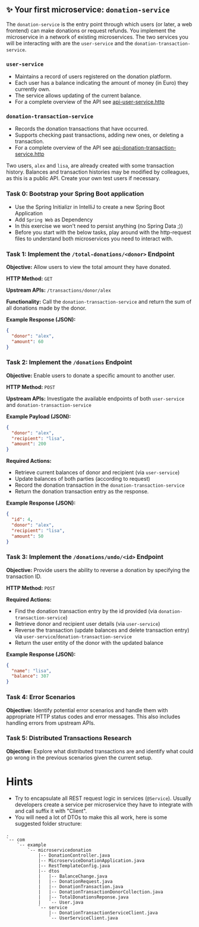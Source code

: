 ## ✨ Your first microservice: `donation-service`

The `donation-service` is the entry point through which users (or later, a web frontend) can make donations or request refunds. You implement the microservice in a network of existing microservices. The two services you will be interacting with are the `user-service` and the `donation-transaction-service`.

### `user-service`
- Maintains a record of users registered on the donation platform.
- Each user has a balance indicating the amount of money (in Euro) they currently own.
- The service allows updating of the current balance.
- For a complete overview of the API see [api-user-service.http](api-user-service.http)

### `donation-transaction-service`
- Records the donation transactions that have occurred.
- Supports checking past transactions, adding new ones, or deleting a transaction.
- For a complete overview of the API see [api-donation-transaction-service.http](api-donation-transaction-service.http)

Two users, `alex` and `lisa`, are already created with some transaction history. Balances and transaction histories may be modified by colleagues, as this is a public API. Create your own test users if necessary.

### Task 0: Bootstrap your Spring Boot application
- Use the Spring Initializr in IntelliJ to create a new Spring Boot Application
- Add `Spring Web` as Dependency
- In this exercise we won't need to persist anything (no Spring Data ;))
- Before you start with the below tasks, play around with the http-request files to understand both microservices you need to interact with.

### Task 1: Implement the `/total-donations/<donor>` Endpoint

**Objective:**
Allow users to view the total amount they have donated.

**HTTP Method:** `GET`

**Upstream APIs:** `/transactions/donor/alex`

**Functionality:**
Call the `donation-transaction-service` and return the sum of all donations made by the donor.

**Example Response (JSON):**
```json
{
  "donor": "alex",
  "amount": 60
}
```

### Task 2: Implement the `/donations` Endpoint

**Objective:**
Enable users to donate a specific amount to another user.

**HTTP Method:** `POST`

**Upstream APIs:** Investigate the available endpoints of both `user-service` and `donation-transaction-service`

**Example Payload (JSON):**
```json
{
  "donor": "alex",
  "recipient": "lisa",
  "amount": 200
}
```

**Required Actions:**
- Retrieve current balances of donor and recipient (via `user-service`)
- Update balances of both parties (according to request)
- Record the donation transaction in the `donation-transaction-service`
- Return the donation transaction entry as the response.

**Example Response (JSON):**
```json
{
  "id": 4,
  "donor": "alex",
  "recipient": "lisa",
  "amount": 50
}
```

### Task 3: Implement the `/donations/undo/<id>` Endpoint

**Objective:**
Provide users the ability to reverse a donation by specifying the transaction ID.

**HTTP Method:** `POST`

**Required Actions:**
- Find the donation transaction entry by the id provided (via `donation-transaction-service`)
- Retrieve donor and recipient user details  (via `user-service`)
- Reverse the transaction (update balances and delete transaction entry) via `user-service`/`donation-transaction-service`
- Return the user entity of the donor with the updated balance

**Example Response (JSON):**
```json
{
  "name": "lisa",
  "balance": 307
}
```

### Task 4: Error Scenarios

**Objective:**
Identify potential error scenarios and handle them with appropriate HTTP status codes and error messages. This also includes handling errors from upstream APIs.

### Task 5: Distributed Transactions Research

**Objective:**
Explore what distributed transactions are and identify what could go wrong in the previous scenarios given the current setup.


# Hints
- Try to encapsulate all REST request logic in services (`@Service`). Usually developers create a service per microservice they have to integrate with and call suffix it with "Client".
- You will need a lot of DTOs to make this all work, here is some suggested folder structure:
```plaintext
.
`-- com
    `-- example
        `-- microservicedonation
            |-- DonationController.java
            |-- MicroserviceDonationApplication.java
            |-- RestTemplateConfig.java
            |-- dtos
            |   |-- BalanceChange.java
            |   |-- DonationRequest.java
            |   |-- DonationTransaction.java
            |   |-- DonationTransactionDonorCollection.java
            |   |-- TotalDonationsReponse.java
            |   `-- User.java
            `-- service
                |-- DonationTransactionServiceClient.java
                `-- UserServiceClient.java
```